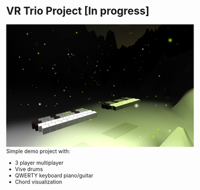 # VR Trio Project [In progress]
[sample]: sample.png
![Sample][sample]
Simple demo project with:
- 3 player multiplayer
- Vive drums
- QWERTY keyboard piano/guitar
- Chord visualization


